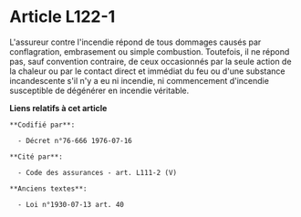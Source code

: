 # Article L122-1

L'assureur contre l'incendie répond de tous dommages causés par conflagration, embrasement ou simple combustion. Toutefois,
il ne répond pas, sauf convention contraire, de ceux occasionnés par la seule action de la chaleur ou par le contact direct
et immédiat du feu ou d'une substance incandescente s'il n'y a eu ni incendie, ni commencement d'incendie susceptible de
dégénérer en incendie véritable.

**Liens relatifs à cet article**

	**Codifié par**:

	  - Décret n°76-666 1976-07-16

	**Cité par**:

	  - Code des assurances - art. L111-2 (V)

	**Anciens textes**:

	  - Loi n°1930-07-13 art. 40
